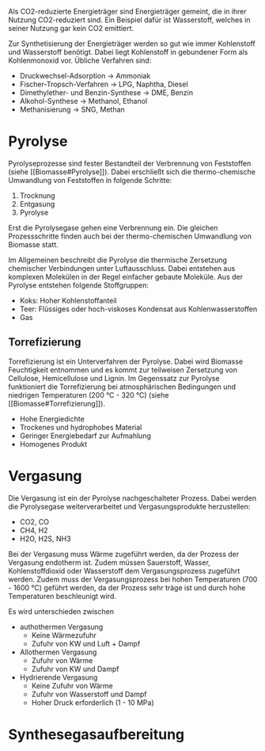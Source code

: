 Als CO2-reduzierte Energieträger sind Energieträger gemeint, die in ihrer Nutzung CO2-reduziert sind. Ein Beispiel dafür ist Wasserstoff, welches in seiner Nutzung gar kein CO2 emittiert.

Zur Synthetisierung der Energieträger werden so gut wie immer Kohlenstoff und Wasserstoff benötigt. Dabei liegt Kohlenstoff in gebundener Form als Kohlenmonoxid vor. Übliche Verfahren sind:
- Druckwechsel-Adsorption -> Ammoniak
- Fischer-Tropsch-Verfahren -> LPG, Naphtha, Diesel
- Dimethylether- und Benzin-Synthese -> DME, Benzin
- Alkohol-Synthese -> Methanol, Ethanol
- Methanisierung -> SNG, Methan

# Pyrolyse
Pyrolyseprozesse sind fester Bestandteil der Verbrennung von Feststoffen (siehe [[Biomasse#Pyrolyse]]). Dabei erschließt sich die thermo-chemische Umwandlung von Feststoffen in folgende Schritte:
1. Trocknung
2. Entgasung
3. Pyrolyse

Erst die Pyrolysegase gehen eine Verbrennung ein. Die gleichen Prozessschritte finden auch bei der thermo-chemischen Umwandlung von Biomasse statt.

Im Allgemeinen beschreibt die Pyrolyse die thermische Zersetzung chemischer Verbindungen unter Luftausschluss. Dabei entstehen aus komplexen Molekülen in der Regel einfacher gebaute Moleküle. Aus der Pyrolyse entstehen folgende Stoffgruppen:
- Koks: Hoher Kohlenstoffanteil
- Teer: Flüssiges oder hoch-viskoses Kondensat aus Kohlenwasserstoffen
- Gas

## Torrefizierung
Torrefizierung ist ein Unterverfahren der Pyrolyse. Dabei wird Biomasse Feuchtigkeit entnommen und es kommt zur teilweisen Zersetzung von Cellulose, Hemicellulose und Lignin. Im Gegenssatz zur Pyrolyse funktioniert die Torrefizierung bei atmosphärischen Bedingungen und niedrigen Temperaturen (200 °C - 320 °C) (siehe [[Biomasse#Torrefizierung]]).
- Hohe Energiedichte
- Trockenes und hydrophobes Material
- Geringer Energiebedarf zur Aufmahlung
- Homogenes Produkt

# Vergasung
Die Vergasung ist ein der Pyrolyse nachgeschalteter Prozess. Dabei werden die Pyrolysegase weiterverarbeitet und Vergasungsprodukte herzustellen:
- CO2, CO
- CH4, H2
- H2O, H2S, NH3

Bei der Vergasung muss Wärme zugeführt werden, da der Prozess der Vergasung endotherm ist. Zudem müssen Sauerstoff, Wasser, Kohlenstoffdioxid oder Wasserstoff dem Vergasungsprozess zugeführt werden. Zudem muss der Vergasungsprozess bei hohen Temperaturen (700 - 1600 °C) geführt werden, da der Prozess sehr träge ist und durch hohe Temperaturen beschleunigt wird.

Es wird unterschieden zwischen
- authothermen Vergasung
	- Keine Wärmezufuhr
	- Zufuhr von KW und Luft + Dampf
- Allothermen Vergasung
	- Zufuhr von Wärme
	- Zufuhr von KW und Dampf
- Hydrierende Vergasung
	- Keine Zufuhr von Wärme
	- Zufuhr von Wasserstoff und Dampf
	- Hoher Druck erforderlich (1 - 10 MPa)


# Synthesegasaufbereitung